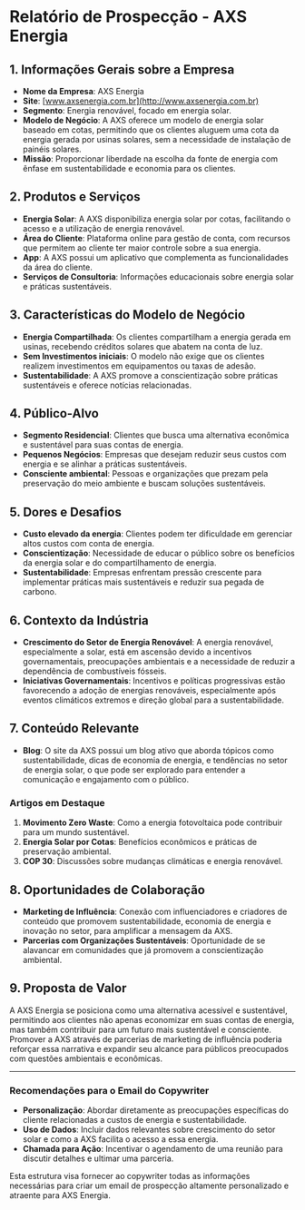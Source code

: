 # Relatório de Prospecção - AXS Energia

## 1. Informações Gerais sobre a Empresa
- **Nome da Empresa**: AXS Energia
- **Site**: [www.axsenergia.com.br](http://www.axsenergia.com.br)
- **Segmento**: Energia renovável, focado em energia solar.
- **Modelo de Negócio**: A AXS oferece um modelo de energia solar baseado em cotas, permitindo que os clientes aluguem uma cota da energia gerada por usinas solares, sem a necessidade de instalação de painéis solares.
- **Missão**: Proporcionar liberdade na escolha da fonte de energia com ênfase em sustentabilidade e economia para os clientes.

## 2. Produtos e Serviços
- **Energia Solar**: A AXS disponibiliza energia solar por cotas, facilitando o acesso e a utilização de energia renovável.
- **Área do Cliente**: Plataforma online para gestão de conta, com recursos que permitem ao cliente ter maior controle sobre a sua energia.
- **App**: A AXS possui um aplicativo que complementa as funcionalidades da área do cliente.
- **Serviços de Consultoria**: Informações educacionais sobre energia solar e práticas sustentáveis.

## 3. Características do Modelo de Negócio
- **Energia Compartilhada**: Os clientes compartilham a energia gerada em usinas, recebendo créditos solares que abatem na conta de luz.
- **Sem Investimentos iniciais**: O modelo não exige que os clientes realizem investimentos em equipamentos ou taxas de adesão.
- **Sustentabilidade**: A AXS promove a conscientização sobre práticas sustentáveis e oferece notícias relacionadas.

## 4. Público-Alvo
- **Segmento Residencial**: Clientes que busca uma alternativa econômica e sustentável para suas contas de energia.
- **Pequenos Negócios**: Empresas que desejam reduzir seus custos com energia e se alinhar a práticas sustentáveis.
- **Consciente ambiental**: Pessoas e organizações que prezam pela preservação do meio ambiente e buscam soluções sustentáveis.

## 5. Dores e Desafios
- **Custo elevado da energia**: Clientes podem ter dificuldade em gerenciar altos custos com conta de energia.
- **Conscientização**: Necessidade de educar o público sobre os benefícios da energia solar e do compartilhamento de energia.
- **Sustentabilidade**: Empresas enfrentam pressão crescente para implementar práticas mais sustentáveis e reduzir sua pegada de carbono.

## 6. Contexto da Indústria
- **Crescimento do Setor de Energia Renovável**: A energia renovável, especialmente a solar, está em ascensão devido a incentivos governamentais, preocupações ambientais e a necessidade de reduzir a dependência de combustíveis fósseis.
- **Iniciativas Governamentais**: Incentivos e políticas progressivas estão favorecendo a adoção de energias renováveis, especialmente após eventos climáticos extremos e direção global para a sustentabilidade.

## 7. Conteúdo Relevante
- **Blog**: O site da AXS possui um blog ativo que aborda tópicos como sustentabilidade, dicas de economia de energia, e tendências no setor de energia solar, o que pode ser explorado para entender a comunicação e engajamento com o público.

### Artigos em Destaque
1. **Movimento Zero Waste**: Como a energia fotovoltaica pode contribuir para um mundo sustentável.
2. **Energia Solar por Cotas**: Benefícios econômicos e práticas de preservação ambiental.
3. **COP 30**: Discussões sobre mudanças climáticas e energia renovável.

## 8. Oportunidades de Colaboração
- **Marketing de Influência**: Conexão com influenciadores e criadores de conteúdo que promovem sustentabilidade, economia de energia e inovação no setor, para amplificar a mensagem da AXS.
- **Parcerias com Organizações Sustentáveis**: Oportunidade de se alavancar em comunidades que já promovem a conscientização ambiental.

## 9. Proposta de Valor
A AXS Energia se posiciona como uma alternativa acessível e sustentável, permitindo aos clientes não apenas economizar em suas contas de energia, mas também contribuir para um futuro mais sustentável e consciente. Promover a AXS através de parcerias de marketing de influência poderia reforçar essa narrativa e expandir seu alcance para públicos preocupados com questões ambientais e econômicas.

---

### Recomendações para o Email do Copywriter
- **Personalização**: Abordar diretamente as preocupações específicas do cliente relacionadas a custos de energia e sustentabilidade.
- **Uso de Dados**: Incluir dados relevantes sobre crescimento do setor solar e como a AXS facilita o acesso a essa energia.
- **Chamada para Ação**: Incentivar o agendamento de uma reunião para discutir detalhes e ultimar uma parceria.

Esta estrutura visa fornecer ao copywriter todas as informações necessárias para criar um email de prospecção altamente personalizado e atraente para AXS Energia.